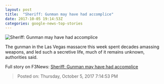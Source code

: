 ```yaml
---
layout: post
title:  "Sheriff: Gunman may have had accomplice"
date: 2017-10-05 19:14:53Z
categories: google-news-top-stories
---
```


![Sheriff: Gunman may have had accomplice](http://i2.cdn.cnn.com/cnnnext/dam/assets/171004102046-02b-las-vegas-inside-shooters-room-daily-mail-super-tease.jpg)

The gunman in the Las Vegas massacre this week spent decades amassing weapons, and led such a secretive life, much of it remains unknown, authorities said.


Full story on F3News: [Sheriff: Gunman may have had accomplice](http://www.f3nws.com/n/FJvW4B)

> Posted on: Thursday, October 5, 2017 7:14:53 PM
